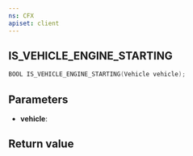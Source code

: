 ```yaml
---
ns: CFX
apiset: client
---
```

## IS_VEHICLE_ENGINE_STARTING

```c
BOOL IS_VEHICLE_ENGINE_STARTING(Vehicle vehicle);
```


## Parameters
* **vehicle**: 

## Return value
